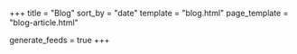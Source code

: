 +++
title = "Blog"
sort_by = "date"
template = "blog.html"
page_template = "blog-article.html"

generate_feeds = true
+++
